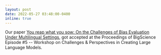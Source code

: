 ```yaml
---
layout: post
date: 2022-05-27 03:48:00-0400
inline: true
---
```


Our paper [You reap what you sow: On the Challenges of Bias Evaluation Under Multilingual Settings](https://anthology.aclweb.org/2022.bigscience-1.3/), got accepted at the Proceedings of BigScience Episode #5 -- Workshop on Challenges & Perspectives in Creating Large Language Models.
